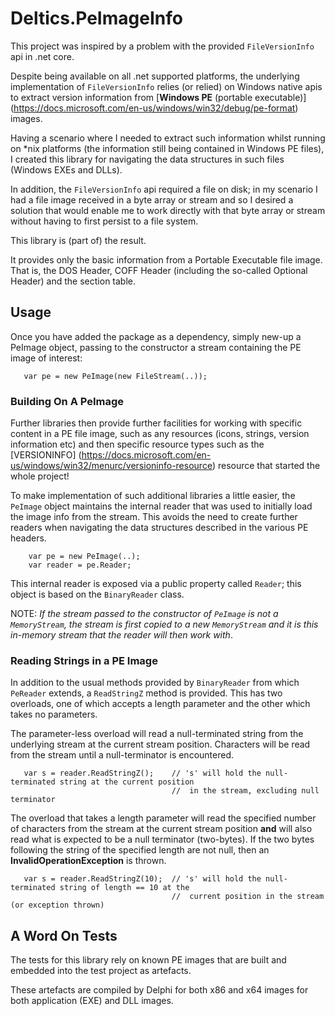 # Deltics.PeImageInfo

This project was inspired by a problem with the provided `FileVersionInfo` api in .net core.

Despite being available on all .net supported platforms, the underlying implementation of `FileVersionInfo`
relies (or relied) on Windows native apis to extract version information from [**Windows PE** (portable executable)]
(https://docs.microsoft.com/en-us/windows/win32/debug/pe-format) images.

Having a scenario where I needed to extract such information whilst running on *nix platforms (the information
still being contained in Windows PE files), I created this library for navigating the data structures in such files
(Windows EXEs and DLLs).

In addition, the `FileVersionInfo` api required a file on disk; in my scenario I had a file image received in a
byte array or stream and so I desired a solution that would enable me to work directly with that byte array or
stream without having to first persist to a file system.

This library is (part of) the result.

It provides only the basic information from a Portable Executable file image.  That is, the DOS Header, COFF Header
(including the so-called Optional Header) and the section table.


## Usage

Once you have added the package as a dependency, simply new-up a PeImage object, passing to the constructor a 
stream containing the PE image of interest:

```
   var pe = new PeImage(new FileStream(..));
```


### Building On A PeImage

Further libraries then provide further facilities for working with specific content in a PE file image, such as
any resources (icons, strings, version information etc) and then specific resource types such as the [VERSIONINFO]
(https://docs.microsoft.com/en-us/windows/win32/menurc/versioninfo-resource) resource that started the whole project!

To make implementation of such additional libraries a little easier, the `PeImage` object maintains the internal reader
that was used to initially load the image info from the stream.  This avoids the need to create further readers when
navigating the data structures described in the various PE headers.

```
    var pe = new PeImage(..);
    var reader = pe.Reader;
```

This internal reader is exposed via a public property called `Reader`; this object is based on the `BinaryReader` class.

NOTE: _If the stream passed to the constructor of `PeImage` is not a `MemoryStream`, the stream is first copied
to a new `MemoryStream` and it is this in-memory stream that the reader will then work with_.


### Reading Strings in a PE Image

In addition to the usual methods provided by `BinaryReader` from which `PeReader` extends, a `ReadStringZ` method is
provided.  This has two overloads, one of which accepts a length parameter and the other which takes no parameters.

The parameter-less overload will read a null-terminated string from the underlying stream at the current stream
position.  Characters will be read from the stream until a null-terminator is encountered.

```
   var s = reader.ReadStringZ();    // 's' will hold the null-terminated string at the current position
                                    //  in the stream, excluding null terminator
```

The overload that takes a length parameter will read the specified number of characters from the stream at the
current stream position **and** will also read what is expected to be a null terminator (two-bytes).  If the
two bytes following the string of the specified length are not null, then an **InvalidOperationException** is thrown.

```
   var s = reader.ReadStringZ(10);  // 's' will hold the null-terminated string of length == 10 at the
                                    //  current position in the stream (or exception thrown)
```


## A Word On Tests

The tests for this library rely on known PE images that are built and embedded into the test project as artefacts.

These artefacts are compiled by Delphi for both x86 and x64 images for both application (EXE) and DLL images.